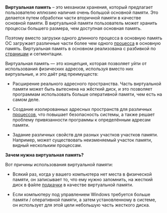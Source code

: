 **Виртуальная память** – это механизм хранения, который предлагает пользователю иллюзию наличия очень большой основной памяти. Это делается путем обработки части вторичной памяти в качестве основной памяти. В виртуальной памяти пользователь может хранить процессы большего размера, чем доступная основная память.

Поэтому вместо загрузки одного длинного процесса в основную память ОС загружает различные части более чем одного [процесса](процесс) в основную память. Виртуальная память в основном реализована с разбивкой по [страницам](Страничная%20память.md) и сегментации.

Виртуальная память — это концепция, которая позволяет уйти от использования физических адресов, используя вместо них виртуальные, и это даёт ряд преимуществ:

-   Расширение реального адресного пространства. Часть виртуальной памяти может быть вытеснена на жёсткий диск, и это позволяет программам использовать больше оперативной памяти, чем есть на самом деле.

-   Создание изолированных адресных пространств для различных [процессов](процесс), что повышает безопасность системы, а также решает проблему привязанности программы к определённым адресам памяти.

-   Задание различных свойств для разных участков участков памяти. Например, может существовать неизменяемый участок памяти, видный нескольким процессам.


**Зачем нужна виртуальная память?**

Вот причины использования виртуальной памяти:

-   Всякий раз, когда у вашего компьютера нет места в физической памяти, он записывает то, что ему нужно запомнить, на жесткий диск в файле [подкачки](Файл(или%20раздел)%20подкачки%20(swap).md) в качестве виртуальной памяти.
    
-   Если компьютеру под управлением Windows требуется больше памяти / оперативной памяти, а затем установленному в системе, он использует для этой цели небольшую часть жесткого диска.